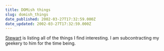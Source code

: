 ```yaml
---
title: DOMish things
slug: domish_things
date_published: 2002-03-27T17:32:59.000Z
date_updated: 2002-03-27T17:32:59.000Z
---
```


[Stewart](http://www.sylloge.com/personal/2002_03_01_s.html#11131367) is listing all of the things I find interesting. I am subcontracting my geekery to him for the time being.
